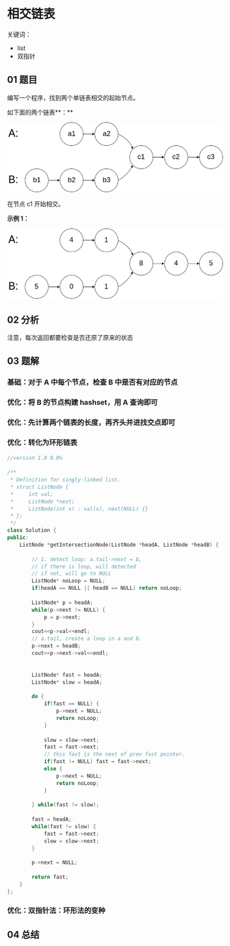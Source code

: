 # 相交链表
关键词：

- list
- 双指针

## 01 题目

编写一个程序，找到两个单链表相交的起始节点。

如下面的两个链表**：**

![img](相交链表.assets/160_statement.png)

在节点 c1 开始相交。

**示例 1：**

![img](相交链表.assets/160_example_1.png)

## 02 分析

注意，每次返回都要检查是否还原了原来的状态

## 03 题解

### 基础：对于 A 中每个节点，检查 B 中是否有对应的节点

### 优化：将 B 的节点构建 hashset，用 A 查询即可

### 优化：先计算两个链表的长度，再齐头并进找交点即可

### 优化：转化为环形链表

```c++
//version 1.0 0.0%

/**
 * Definition for singly-linked list.
 * struct ListNode {
 *     int val;
 *     ListNode *next;
 *     ListNode(int x) : val(x), next(NULL) {}
 * };
 */
class Solution {
public:
    ListNode *getIntersectionNode(ListNode *headA, ListNode *headB) {
        
        // 1. detect loop: a.tail->next = b,
        // if there is loop, will detected
        // if not, will go to NULL
        ListNode* noLoop = NULL;
        if(headA == NULL || headB == NULL) return noLoop;
        
        ListNode* p = headA;
        while(p->next != NULL) {
            p = p->next;
        }
        cout<<p->val<<endl;
        // a.tail, create a loop in a and b.
        p->next = headB;
        cout<<p->next->val<<endl;
        

        ListNode* fast = headA;
        ListNode* slow = headA;
        
        do {
            if(fast == NULL) {
                p->next = NULL;
                return noLoop;
            }
            
            slow = slow->next;
            fast = fast->next;
            // this fast is the next of prev fast pointer.
            if(fast != NULL) fast = fast->next;
            else {
                p->next = NULL;
                return noLoop;
            }
            
        } while(fast != slow);
        
        fast = headA;
        while(fast != slow) {
            fast = fast->next;
            slow = slow->next;
        }
            
        p->next = NULL;
        
        return fast;
    }
};
```

### 优化：双指针法：环形法的变种

## 04 总结


